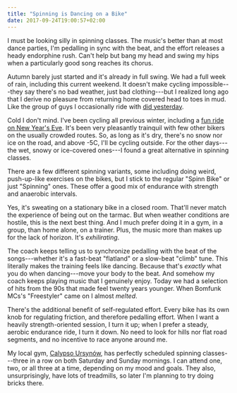```yaml
---
title: "Spinning is Dancing on a Bike"
date: 2017-09-24T19:00:57+02:00
---
```


I must be looking silly in spinning classes. The music's better than at most dance parties, I'm pedalling in sync with the beat, and the effort releases a heady endorphine rush. Can't help but bang my head and swing my hips when a particularly good song reaches its chorus.

<!--more-->

Autumn barely just started and it's already in full swing. We had a full week of rain, including this current weekend. It doesn't make cycling impossible---they say there's no bad weather, just bad clothing---but I realized long ago that I derive no pleasure from returning home covered head to toes in mud. Like the group of guys I occasionally ride with [did yesterday][strava-ride-tts].

Cold I don't mind. I've been cycling all previous winter, including a [fun ride on New Year's Eve][strava-new-years-eve-ride]. It's been very pleasantly trainquil with few other bikers on the usually crowded routes. So, as long as it's dry, there's no snow nor ice on the road, and above -5C, I'll be cycling outside. For the other days---the wet, snowy or ice-covered ones---I found a great alternative in spinning classes.

There are a few different spinning variants, some including doing weird, push-up-like exercises on the bikes, but I stick to the regular "Spinn Bike" or just "Spinning" ones. These offer a good mix of endurance with strength and anaerobic intervals.

Yes, it's sweating on a stationary bike in a closed room. That'll never match the experience of being out on the tarmac. But when weather conditions are hostile, this is the next best thing. And I much prefer doing it in a gym, in a group, than home alone, on a trainer. Plus, the music more than makes up for the lack of horizon. It's _exhilirating_.

The coach keeps telling us to synchronize pedalling with the beat of the songs---whether it's a fast-beat "flatland" or a slow-beat "climb" tune. This literally makes the training feels like dancing. Because that's _exactly_ what you do when dancing---move your body to the beat. And somehow my coach keeps playing music that I genuinely enjoy. Today we had a selection of hits from the 90s that made feel twenty years younger. When Bomfunk MCs's "Freestyler" came on I almost _melted_.

There's the additional benefit of self-regulated effort. Every bike has its own knob for regulating friction, and therefore pedalling effort. When I want a heavily strength-oriented session, I turn it up; when I prefer a steady, aerobic endurance ride, I turn it down. No need to look for hills nor flat road segments, and no incentive to race anyone around me.

My local gym, [Calypso Ursynów][calypso-ursynow], has perfectly scheduled spinning classes---three in a row on both Saturday and Sunday mornings. I can attend one, two, or all three at a time, depending on my mood and goals. They also, unsurprisingly, have lots of treadmills, so later I'm planning to try doing bricks there.

[calypso-ursynow]: https://www.calypso.com.pl/klub/calypso-warszawa-ursynow/
[strava-new-years-eve-ride]: https://www.strava.com/activities/840057488
[strava-ride-tts]: https://www.strava.com/activities/1197359860
